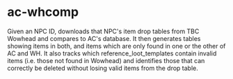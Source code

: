 # ac-whcomp
Given an NPC ID, downloads that NPC's item drop tables from TBC Wowhead and compares to AC's database. It then generates tables showing items in both, and items which are only found in one or the other of AC and WH. It also tracks which reference_loot_templates contain invalid items (i.e. those not found in Wowhead) and identifies those that can correctly be deleted without losing valid items from the drop table.
